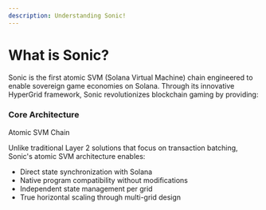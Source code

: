 ```yaml
---
description: Understanding Sonic!
---
```


# What is Sonic?

Sonic is the first atomic SVM (Solana Virtual Machine) chain engineered to enable sovereign game economies on Solana. Through its innovative HyperGrid framework, Sonic revolutionizes blockchain gaming by providing:

### Core Architecture

Atomic SVM Chain

Unlike traditional Layer 2 solutions that focus on transaction batching, Sonic's atomic SVM architecture enables:

* Direct state synchronization with Solana
* Native program compatibility without modifications
* Independent state management per grid
* True horizontal scaling through multi-grid design



